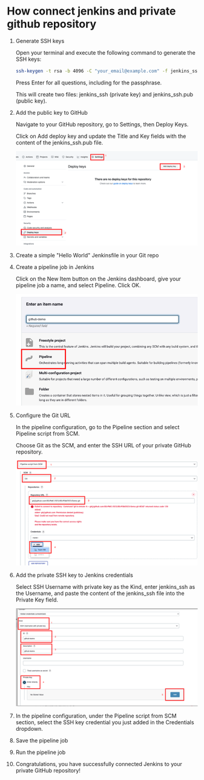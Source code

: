 # How connect jenkins and private github repository

1. Generate SSH keys

    Open your terminal and execute the following command to generate the SSH keys:

    ```sh
    ssh-keygen -t rsa -b 4096 -C "your_email@example.com" -f jenkins_ssh
    ```

    Press Enter for all questions, including for the passphrase.

    This will create two files: jenkins_ssh (private key) and jenkins_ssh.pub (public key).

2. Add the public key to GitHub

    Navigate to your GitHub repository, go to Settings, then Deploy Keys.

    Click on Add deploy key and update the Title and Key fields with the content of the jenkins_ssh.pub file.

    ![Alt text](imgs/github_add_key.png)

3. Create a simple "Hello World" Jenkinsfile in your Git repo

4. Create a pipeline job in Jenkins

    Click on the New Item button on the Jenkins dashboard, give your pipeline job a name, and select Pipeline. Click OK.

    ![Alt text](imgs/create_pipeline.png)

5. Configure the Git URL

    In the pipeline configuration, go to the Pipeline section and select Pipeline script from SCM.

    Choose Git as the SCM, and enter the SSH URL of your private GitHub repository.

    ![Alt text](imgs/pipeline_configuration.png)

6. Add the private SSH key to Jenkins credentials

    Select SSH Username with private key as the Kind, enter jenkins_ssh as the Username, and paste the content of the jenkins_ssh file into the Private Key field.

    ![Alt text](imgs/credential_creation.png)

7. In the pipeline configuration, under the Pipeline script from SCM section, select the SSH key credential you just added in the Credentials dropdown.

8. Save the pipeline job

9. Run the pipeline job

10. Congratulations, you have successfully connected Jenkins to your private GitHub repository!




